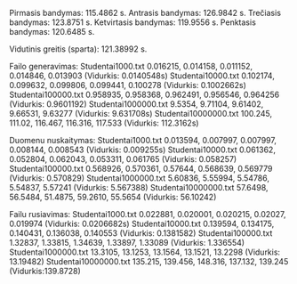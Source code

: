 Pirmasis bandymas: 115.4862 s.
Antrasis bandymas: 126.9842 s.
Trečiasis bandymas: 123.8751 s.
Ketvirtasis bandymas: 119.9556 s.
Penktasis bandymas: 120.6485 s. 

Vidutinis greitis (sparta): 121.38992 s. 

Failo generavimas:
Studentai1000.txt 0.016215, 0.014158, 0.011152, 0.014846,  0.013903 (Vidurkis: 0.0140548s)
Studentai10000.txt 0.102174, 0.099632, 0.099806, 0.099441, 0.100278 (Vidurkis: 0.1002662s)
Studentai100000.txt 0.958935, 0.958368, 0.962491, 0.956546, 0.964256 (Vidurkis: 0.9601192)
Studentai1000000.txt 9.5354, 9.71104, 9.61402, 9.66531, 9.63277 (Vidurkis: 9.631708s)
Studentai10000000.txt 100.245, 111.02, 116.467, 116.316, 117.533 (Vidurkis: 112.3162s)

Duomenu nuskaitymas:
Studentai1000.txt 0.013594, 0.007997, 0.007997, 0.008144, 0.008543 (Vidurkis: 0.009255s)
Studentai10000.txt 0.061362, 0.052804, 0.062043, 0.053311, 0.061765 (Vidurkis: 0.058257)
Studentai100000.txt 0.568926, 0.570361, 0.57644, 0.568639, 0.569779 (Vidurkis: 0.570829)
Studentai1000000.txt 5.60836, 5.55994, 5.54786, 5.54837, 5.57241 (Vidurkis: 5.567388)
Studentai10000000.txt 57.6498, 56.5484, 51.4875, 59.2610, 55.5654 (Vidurkis: 56.10242)

Failu rusiavimas:
Studentai1000.txt 0.022881, 0.020001, 0.020215, 0.02027, 0.019974 (Vidurkis: 0.0206682s)
Studentai10000.txt 0.139594, 0.134175, 0.140431, 0.136038, 0.140553 (Vidurkis: 0.1381582)
Studentai100000.txt 1.32837, 1.33815, 1.34639, 1.33897, 1.33089 (Vidurkis: 1.336554)
Studentai1000000.txt 13.3105, 13.1253, 13.1564, 13.1521, 13.2298 (Vidurkis: 13.19482)
Studentai10000000.txt 135.215, 139.456, 148.316, 137.132, 139.245 (Vidurkis:139.8728)
